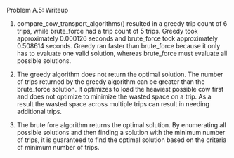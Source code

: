 Problem A.5: Writeup
1. compare_cow_transport_algorithms() resulted in a greedy trip count of 6 trips, while brute_force had a trip count of 5 trips. Greedy took approximately 0.000126 seconds and brute_force took approximately 0.508614 seconds. Greedy ran faster than brute_force because it only has to evaluate one valid solution, whereas brute_force must evaluate all possible solutions.

2. The greedy algorithm does not return the optimal solution. The number of trips returned by the greedy algorithm can be greater than the brute_force solution. It optimizes to load the heaviest possible cow first and does not optimize to minimize the wasted space on a trip. As a result the wasted space across multiple trips can result in needing additional trips.

3. The brute fore algorithm returns the optimal solution. By enumerating all possible solutions and then finding a solution with the minimum number of trips, it is guaranteed to find the optimal solution based on the criteria of minimum number of trips.
